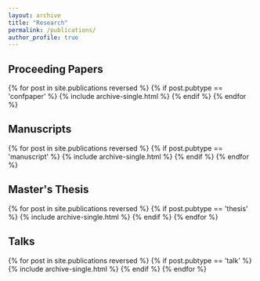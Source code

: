 ```yaml
---
layout: archive
title: "Research"
permalink: /publications/
author_profile: true
---
```


<h2> Proceeding Papers </h2>
{% for post in site.publications reversed %}
  {% if post.pubtype == 'confpaper' %}
      {% include archive-single.html %}
  {% endif %}
{% endfor %}

<h2> Manuscripts </h2>
{% for post in site.publications reversed %}
  {% if post.pubtype == 'manuscript' %}
      {% include archive-single.html %}
  {% endif %}
{% endfor %}

<h2> Master's Thesis </h2>
{% for post in site.publications reversed %}
  {% if post.pubtype == 'thesis' %}
      {% include archive-single.html %}
  {% endif %}
{% endfor %}

<h2> Talks </h2>
{% for post in site.publications reversed %}
  {% if post.pubtype == 'talk' %}
      {% include archive-single.html %}
  {% endif %}
{% endfor %}
